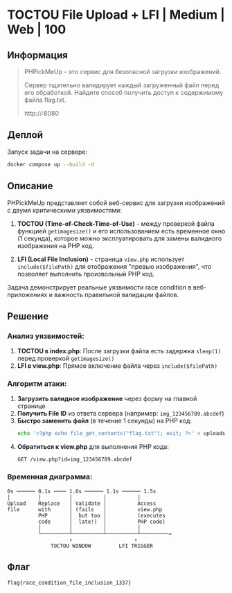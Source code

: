 # TOCTOU File Upload + LFI | Medium | Web | 100

## Информация

> PHPickMeUp - это сервис для безопасной загрузки изображений. 
> 
> Сервер тщательно валидирует каждый загруженный файл перед его обработкой.
> Найдите способ получить доступ к содержимому файла flag.txt.
>
> http://<ip>:8080

## Деплой

Запуск задачи на сервере:

```sh
docker compose up --build -d
```

## Описание

PHPickMeUp представляет собой веб-сервис для загрузки изображений с двумя критическими уязвимостями:

1. **TOCTOU (Time-of-Check-Time-of-Use)** - между проверкой файла функцией `getimagesize()` и его использованием есть временное окно (1 секунда), которое можно эксплуатировать для замены валидного изображения на PHP код.

2. **LFI (Local File Inclusion)** - страница `view.php` использует `include($filePath)` для отображения "превью изображения", что позволяет выполнить произвольный PHP код.

Задача демонстрирует реальные уязвимости race condition в веб-приложениях и важность правильной валидации файлов.

## Решение

### Анализ уязвимостей:

1. **TOCTOU в index.php**: После загрузки файла есть задержка `sleep(1)` перед проверкой `getimagesize()`
2. **LFI в view.php**: Прямое включение файла через `include($filePath)`

### Алгоритм атаки:

1. **Загрузить валидное изображение** через форму на главной странице
2. **Получить File ID** из ответа сервера (например: `img_123456789.abcdef`) 
3. **Быстро заменить файл** (в течение 1 секунды) на PHP код:
   ```bash
   echo '<?php echo file_get_contents("flag.txt"); exit; ?>' > uploads/img_123456789.abcdef.jpg
   ```
4. **Обратиться к view.php** для выполнения PHP кода:
   ```
   GET /view.php?id=img_123456789.abcdef
   ```

### Временная диаграмма:
```
0s ────── 0.1s ──── 1.0s ────── 1.1s ────── 1.5s
│         │         │          │          │
Upload    Replace   │ Validate │          Access
file      with      │ (fails   │          view.php
          PHP       │  but too │          (executes
          code      │  late!)  │          PHP code)
          │         │          │          │
          └─────────┴──────────┴──────────┴─────────→
                    ↑                    ↑
              TOCTOU WINDOW         LFI TRIGGER
```



## Флаг

`flag{race_condition_file_inclusion_1337}` 
